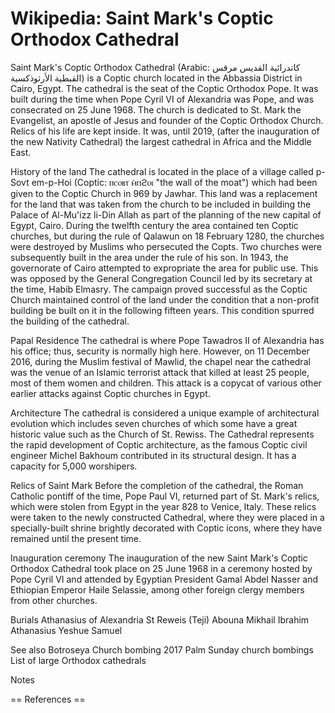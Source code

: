 
# Wikipedia: Saint Mark&#039;s Coptic Orthodox Cathedral
Saint Mark's Coptic Orthodox Cathedral (Arabic: كاتدرائية القديس مرقس القبطية الأرثوذكسية) is a Coptic church located in the Abbassia District in Cairo, Egypt. The cathedral is the seat of the Coptic Orthodox Pope. It was built during the time when Pope Cyril VI of Alexandria was Pope, and was consecrated on 25 June 1968.
The church is dedicated to St. Mark the Evangelist, an apostle of Jesus and founder of the Coptic Orthodox Church. Relics of his life are kept inside. It was, until 2019, (after the inauguration of the new Nativity Cathedral) the largest cathedral in Africa and the Middle East.

History of the land
The cathedral is located in the place of a village called p-Sovt em-p-Hoi (Coptic: ⲡⲥⲟⲃⲧ ⲙ̀ⲡϩⲟⲓ "the wall of the moat") which had been given to the Coptic Church in 969 by Jawhar. This land was a replacement for the land that was taken from the church to be included in building the Palace of Al-Mu'izz li-Din Allah as part of the planning of the new capital of Egypt, Cairo.
During the twelfth century the area contained ten Coptic churches, but during the rule of Qalawun on 18 February 1280, the churches were destroyed by Muslims who persecuted the Copts. Two churches were subsequently built in the area under the rule of his son.
In 1943, the governorate of Cairo attempted to expropriate the area for public use. This was opposed by the General Congregation Council led by its secretary at the time, Habib Elmasry. The campaign proved successful as the Coptic Church maintained control of the land under the condition that a non-profit building be built on it in the following fifteen years. This condition spurred the building of the cathedral.

Papal Residence
The cathedral is where Pope Tawadros II of Alexandria has his office; thus, security is normally high here. However, on 11 December 2016, during the Muslim festival of Mawlid, the chapel near the cathedral was the venue of an Islamic terrorist attack that killed at least 25 people, most of them women and children. This attack is a copycat of various other earlier attacks against Coptic churches in Egypt.

Architecture
The cathedral is considered a unique example of architectural evolution which includes seven churches of which some have a great historic value such as the Church of St. Rewiss. The Cathedral represents the rapid development of Coptic architecture, as the famous Coptic civil engineer Michel Bakhoum contributed in its structural design. It has a capacity for 5,000 worshipers.

Relics of Saint Mark
Before the completion of the cathedral, the Roman Catholic pontiff of the time, Pope Paul VI, returned part of St. Mark's relics, which were stolen from Egypt in the year 828 to Venice, Italy. These relics were taken to the newly constructed Cathedral, where they were placed in a specially-built shrine brightly decorated with Coptic icons, where they have remained until the present time.

Inauguration  ceremony
The inauguration of the new Saint Mark's Coptic Orthodox Cathedral took place on 25 June 1968 in a ceremony hosted by Pope Cyril VI and attended by Egyptian President Gamal Abdel Nasser and Ethiopian Emperor Haile Selassie, among other foreign clergy members from other churches.

Burials
Athanasius of Alexandria
St Reweis (Teji)
Abouna Mikhail Ibrahim
Athanasius Yeshue Samuel

See also
Botroseya Church bombing
2017 Palm Sunday church bombings
List of large Orthodox cathedrals

Notes


== References ==